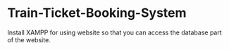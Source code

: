 # Train-Ticket-Booking-System
Install XAMPP for using website so that you can access the database part of the website.
